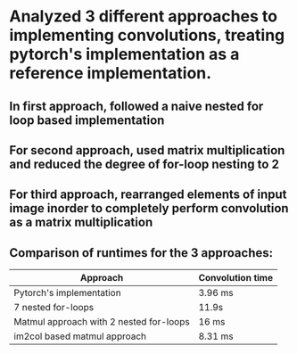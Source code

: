 # Analyzed 3 different approaches to implementing convolutions, treating pytorch's implementation as a reference implementation.
## In first approach, followed a naive nested for loop based implementation
## For second approach, used matrix multiplication and reduced the degree of for-loop nesting to 2
## For third approach, rearranged elements of input image inorder to completely perform convolution as a matrix multiplication
## Comparison of runtimes for the 3 approaches:

| Approach | Convolution time |
| --- | --- |
| Pytorch's implementation | 3.96 ms |
| 7 nested for-loops | 11.9s |
| Matmul approach with 2 nested for-loops | 16 ms| 
| im2col based matmul approach | 8.31 ms |
